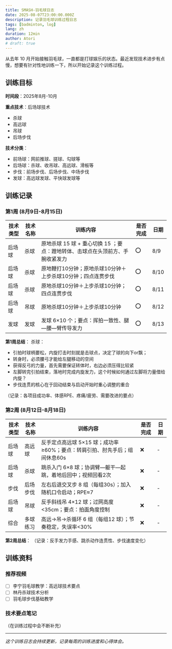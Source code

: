 ```yaml
---
title: SMASH-羽毛球日志
date: 2025-08-07T23:00:00.000Z
description: 记录羽毛球训练过程日志
tags: [badminton, log]
lang: zh
duration: 12min
author: Atori
# draft: true
---
```


从去年 10 月开始接触羽毛球，一直都是打球娱乐的状态。最近发现技术进步有点慢，想要有针对性地训练一下，所以开始记录这个训练过程。

## 训练目标

**时间段**：2025年8月-10月

**重点技术**：后场球技术

- 杀球
- 高远球
- 吊球
- 后场步伐

**技术分类**：

- 前场球：网前推球、搓球、勾球等
- 后场球：杀球、收吊球、高远球、滑板等
- 步伐：前场步伐、后场步伐、中场步伐
- 发球：高远球发球、平快球发球等

## 训练记录

### 第1周 (8月9日-8月15日)

| 技术类型 | 技术名称 | 训练内容                                                                      | 是否完成 | 日期 |
| -------- | -------- | ----------------------------------------------------------------------------- | -------- | ---- |
| 后场球   | 杀球     | 原地杀球 15 球 + 重心切换 15 ；要点：蹬地转体、击球点在头顶前方、手腕收紧发力 | ⭕       | 8/9  |
| 后场球   | 杀球     | 原地鞭打10分钟；原地杀球10分钟＋上步杀球10分钟；四点连贯步伐                  | ⭕       | 8/10 |
| 后场球   | 杀球     | 原地杀球10分钟＋上步杀球10分钟；四点连贯步伐                                  | ⭕       | 8/11 |
| 后场球   | 吊球     | 原地杀球10分钟＋上步杀球10分钟                                                | ⭕       | 8/12 |
| 发球     | 发球     | 发球 6×10 个；要点：挥拍一致性、腿—腰—臂传导发力                              | ⭕       | 8/13 |

**第1周总结**：
杀球：

- 引拍时球柄要松，内旋打击时刻就是击球点，决定了球的向下or飘；
- 转身时，必须腰弓才能给左腿移动的空间
- 获得反弓的力量，首先需要保证转体时，右边必须压得比较紧
- 左脚转完引拍结束，落地时完成内旋发力，这个时候如何通过左脚将力量借给内旋？
- 步伐连贯的核心在于回动结束与启动开始时重心调整的重合

（记录：各项目成功率、体感RPE、疼痛/疲劳、需要改进的要点）

### 第2周 (8月12日-8月18日)

| 技术类型 | 技术名称 | 训练内容                                                                  | 是否完成 | 日期 |
| -------- | -------- | ------------------------------------------------------------------------- | -------- | ---- |
| 后场球   | 高远球   | 反手定点高远球 5×15 球；成功率≥60%；要点：转肩引拍、肘先手后；组间休息60s | ❌       | -    |
| 后场球   | 杀球     | 跳杀入门 6×8 球；协调臂—躯干—起跳，着地后回中；视频回看2次                | ❌       | -    |
| 步伐     | 后场步伐 | 左右后退交叉步 8 组（每组30s）；加入随机口令启动；RPE≈7                   | ❌       | -    |
| 后场球   | 吊球     | 反手斜线吊 4×12 球；过网高度<35cm；要点：拍面角度控制                     | ❌       | -    |
| 综合     | 多球练习 | 高远→吊→杀循环 6 组（每组12 球）；节奏稳定，失误率<30%                    | ❌       | -    |

**第2周总结**：
（记录：反手发力手感、跳杀动作连贯性、步伐速度变化）

## 训练资料

### 推荐视频

- [ ] 李宁羽毛球教学：高远球技术要点
- [ ] 林丹杀球技术分析
- [ ] 羽毛球步伐基础教学

### 技术要点笔记

（在训练过程中会不断补充）

---

_这个训练日志会持续更新，记录每周的训练进度和心得体会。_
